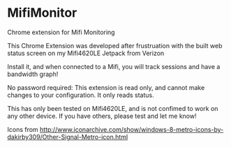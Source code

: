 MifiMonitor
===========

Chrome extension for Mifi Monitoring

This Chrome Extension was developed after frustruation with the built web status screen on my Mifi4620LE Jetpack from Verizon

Install it, and when connected to a Mifi, you will track sessions and have a bandwidth graph!

No password required: This extension is read only, and cannot make changes to your configuration. It only reads status.

This has only been tested on  Mifi4620LE, and is not confimed to work on any other device. If you have others, please test and let me know!

Icons from http://www.iconarchive.com/show/windows-8-metro-icons-by-dakirby309/Other-Signal-Metro-icon.html
